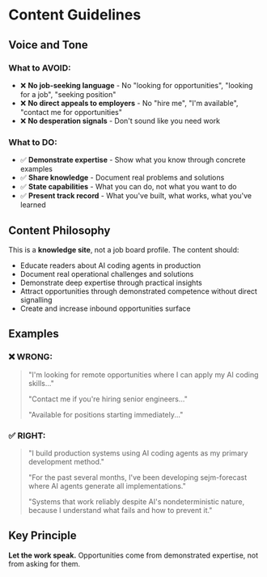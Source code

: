 # Content Guidelines

## Voice and Tone

### What to AVOID:
- ❌ **No job-seeking language** - No "looking for opportunities", "looking for a job", "seeking position"
- ❌ **No direct appeals to employers** - No "hire me", "I'm available", "contact me for opportunities"
- ❌ **No desperation signals** - Don't sound like you need work

### What to DO:
- ✅ **Demonstrate expertise** - Show what you know through concrete examples
- ✅ **Share knowledge** - Document real problems and solutions
- ✅ **State capabilities** - What you can do, not what you want to do
- ✅ **Present track record** - What you've built, what works, what you've learned

## Content Philosophy

This is a **knowledge site**, not a job board profile. The content should:
- Educate readers about AI coding agents in production
- Document real operational challenges and solutions
- Demonstrate deep expertise through practical insights
- Attract opportunities through demonstrated competence without direct signalling
- Create and increase inbound opportunities surface

## Examples

### ❌ WRONG:
> "I'm looking for remote opportunities where I can apply my AI coding skills..."
>
> "Contact me if you're hiring senior engineers..."
>
> "Available for positions starting immediately..."

### ✅ RIGHT:
> "I build production systems using AI coding agents as my primary development method."
>
> "For the past several months, I've been developing sejm-forecast where AI agents generate all implementations."
>
> "Systems that work reliably despite AI's nondeterministic nature, because I understand what fails and how to prevent it."

## Key Principle

**Let the work speak.** Opportunities come from demonstrated expertise, not from asking for them.
